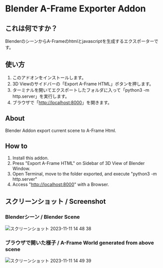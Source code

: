 # Blender A-Frame Exporter Addon

## これは何ですか？

BlenderのシーンからA-Frameのhtmlとjavascriptを生成するエクスポーターです。

## 使い方

1. このアドオンをインストールします。 
2. 3D Viewのサイドバーの「Export A-Frame HTML」ボタンを押します。
3. ターミナルを開いてエクスポートしたフォルダに入って「python3 -m http.server」を実行します。
4. ブラウザで「[http://localhost:8000](http://localhost:8000)」を開きます。

## About

Blender Addon export current scene to A-Frame Html.

## How to

1. Install this addon.
2. Press "Export A-Frame HTML" on Sidebar of 3D View of Blender Window.
3. Open Terminal, move to the folder exported, and execute "python3 -m http.server"
4. Access "[http://localhost:8000](http://localhost:8000)" with a Browser.

## スクリーンショット / Screenshot

### Blenderシーン / Blender Scene
![スクリーンショット 2023-11-11 14 48 38](https://github.com/sntulix/Blender-A-Frame-Exporter/assets/616940/60b87fb0-c500-4159-9337-df3910ff6564)

### ブラウザで開いた様子 / A-Frame World generated from above scene
![スクリーンショット 2023-11-11 14 49 39](https://github.com/sntulix/Blender-A-Frame-Exporter/assets/616940/e2101837-99a5-416f-96a1-86d2d25d49ca)
